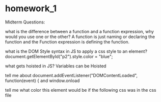# homework_1

Midterm Questions:

what is the difference between a function and a function expression, why would you use one or the other? A function is just naming or declaring the function and the Function expression is defining the function.

what is the DOM Style syntax in JS to apply a css style to an element? document.getElementById("p2").style.color = "blue";

what gets hoisted in JS? Variables can be Hoisted

tell me about document.addEventListener("DOMContentLoaded", function(event) { and window.onload

tell me what color this element would be if the following css was in the css file

